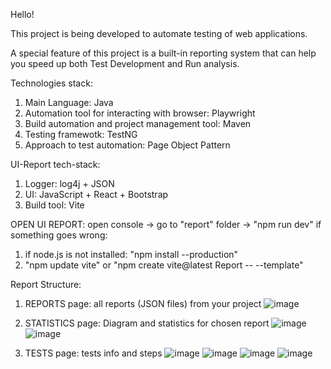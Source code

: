 Hello! 

This project is being developed to automate testing of web applications.

A special feature of this project is a built-in reporting system that can help you speed up both Test Development and Run analysis.

Technologies stack: 
1) Main Language: Java
2) Automation tool for interacting with browser: Playwright
3) Build automation and project management tool: Maven
4) Testing framewotk: TestNG
5) Approach to test automation: Page Object Pattern

UI-Report tech-stack:
1) Logger: log4j + JSON
2) UI: JavaScript + React + Bootstrap
3) Build tool: Vite

OPEN UI REPORT: open console -> go to "report" folder -> "npm run dev"
if something goes wrong:
1) if node.js is not installed: "npm install --production"
2) "npm update vite" or "npm create vite@latest Report -- --template"

Report Structure:
1) REPORTS page: all reports (JSON files) from your project
![image](https://github.com/user-attachments/assets/1c599f13-53df-4ddf-8596-e60da81dab91)  

2) STATISTICS page: Diagram and statistics for chosen report
![image](https://github.com/user-attachments/assets/b67e29a6-5160-4472-809f-f4190449e629)
![image](https://github.com/user-attachments/assets/659c0a41-865b-463b-927c-297573109fb1)

3) TESTS page: tests info and steps
![image](https://github.com/user-attachments/assets/c08b3daf-2a8d-4870-b3d0-9d914918a9ee)
![image](https://github.com/user-attachments/assets/4af05d5a-b88e-4166-b4d7-3e5848986b90)
![image](https://github.com/user-attachments/assets/e64af7cf-cd7e-484d-b996-fa618becf7e1)
![image](https://github.com/user-attachments/assets/6da185ae-e3a3-44f9-8316-edc79aaaa6ee)




